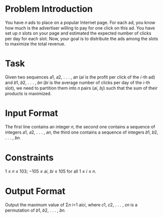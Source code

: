 # Problem Introduction
You have 𝑛 ads to place on a popular Internet page. For each ad, you know how
much is the advertiser willing to pay for one click on this ad. You have set up 𝑛
slots on your page and estimated the expected number of clicks per day for each
slot. Now, your goal is to distribute the ads among the slots to maximize the
total revenue.

# Task
Given two sequences 𝑎1, 𝑎2, . . . , 𝑎𝑛 (𝑎𝑖 is the profit per click of the 𝑖-th ad) and 𝑏1, 𝑏2, . . . , 𝑏𝑛 (𝑏𝑖 is
the average number of clicks per day of the 𝑖-th slot), we need to partition them into 𝑛 pairs (𝑎𝑖, 𝑏𝑗)
such that the sum of their products is maximized.

# Input Format
The first line contains an integer 𝑛, the second one contains a sequence of integers
𝑎1, 𝑎2, . . . , 𝑎𝑛, the third one contains a sequence of integers 𝑏1, 𝑏2, . . . , 𝑏𝑛.

# Constraints
1 ≤ 𝑛 ≤ 103; −105 ≤ 𝑎𝑖, 𝑏𝑖 ≤ 105 for all 1 ≤ 𝑖 ≤ 𝑛.

# Output Format
Output the maximum value of
Σ︀𝑛
𝑖=1
𝑎𝑖𝑐𝑖, where 𝑐1, 𝑐2, . . . , 𝑐𝑛 is a permutation of
𝑏1, 𝑏2, . . . , 𝑏𝑛.
